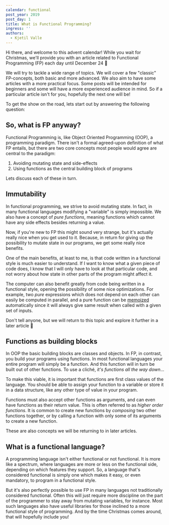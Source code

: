 ```yaml
---
calendar: functional
post_year: 2019
post_day: 1
title: What is Functional Programming?
ingress: ''
authors:
  - Kjetil Valle
---
```

Hi there, and welcome to this advent calendar! While you wait for Christmas, we'll provide you with an article related to Functional Programming (FP) each day until December 24 🎅

We will try to tackle a wide range of topics. We will cover a few "classic" FP-concepts, both basic and more advanced. We also aim to have some articles with a more practical focus. Some posts will be intended for beginners and some will have a more experienced audience in mind. So if a particular article isn't for you, hopefully the next one will be!

To get the show on the road, lets start out by answering the following question:


## So, what is FP anyway?

Functional Programming is, like Object Oriented Programming (OOP), a programming paradigm. There isn't a formal agreed-upon definition of what FP entails, but there are two core concepts most people would agree are central to the paradigm: 

1. Avoiding mutating state and side-effects
2. Using functions as the central building block of programs

Lets discuss each of these in turn.


## Immutability

In functional programming, we strive to avoid mutating state. In fact, in many functional languages modifying a "variable" is simply impossible. We also have a concept of _pure functions_, meaning functions which cannot have any side effects besides returning a value.

Now, if you're new to FP this might sound very strange, but it's actually really nice when you get used to it. Because, in return for giving up the possibility to mutate state in our programs, we get some really nice benefits.

One of the main benefits, at least to me, is that code written in a functional style is much easier to understand. If I want to know what a given piece of code does, I know that I will only have to look at that particular code, and not worry about how state in other parts of the program might affect it.

The computer can also benefit greatly from code being written in a functional style, opening the possibility of some nice optimizations. For example, two _pure_ expressions which does not depend on each other can easily be computed in parallel, and a pure function can be [memoized](https://en.wikipedia.org/wiki/Memoization) automatically since it will always give same result when called with a given set of inputs.

Don't tell anyone, but we will return to this topic and explore it further in a later article 🤫


## Functions as building blocks

In OOP the basic building blocks are classes and objects. In FP, in contrast, you build your programs using functions. In most functional languages your entire program will simply be a function. And this function will in turn be built out of other functions. To use a cliché, _it's functions all the way down_…

To make this viable, it is important that functions are first class values of the language. You should be able to assign your function to a variable or store it in a data structure, like any other type of value in your program. 

Functions must also accept other functions as arguments, and can even have functions as their return value. This is often referred to as _higher order functions_. It is common to create new functions by _composing_ two other functions together, or by calling a function with only some of its arguments to create a new function.

These are also concepts we will be returning to in later articles.


## What is a functional language?

A programming language isn't either functional or not functional. It is more like a spectrum, where languages are more or less on the functional side, depending on which features they support. So, a language that's considered functional is simply one which makes it easy, or even mandatory, to program in a functional style.

But it's also perfectly possible to use FP in many languages not traditionally considered functional. Often this will just require more discipline on the part of the programmer to stay away from mutating variables, for instance. Most such languages also have useful libraries for those inclined to a more functional style of programming. And by the time Christmas comes around, that will hopefully include you!

